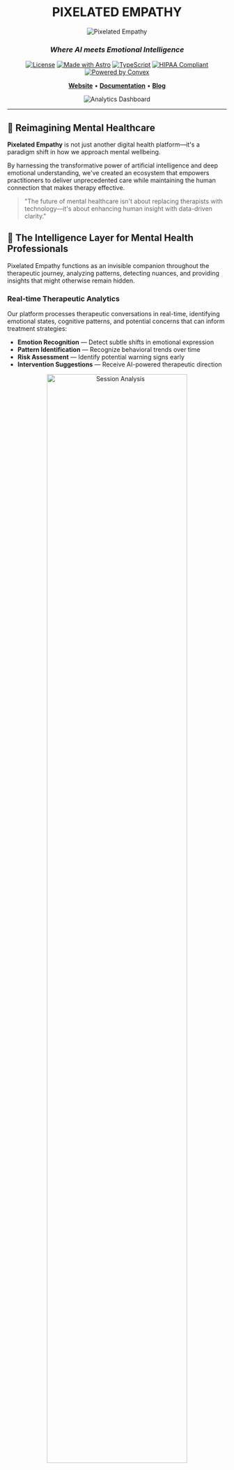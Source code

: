 <div align="center">

# PIXELATED EMPATHY

![Pixelated Empathy](https://pixelatedempathy.com/cube.png)

### *Where AI meets Emotional Intelligence*

[![License](https://img.shields.io/badge/license-MIT-blue.svg)](LICENSE)
[![Made with Astro](https://img.shields.io/badge/Made%20with-Astro-ff5d01.svg?style=flat&logo=astro)](https://astro.build)
[![TypeScript](https://img.shields.io/badge/TypeScript-5.3-3178c6.svg?style=flat&logo=typescript)](https://www.typescriptlang.org/)
[![HIPAA Compliant](https://img.shields.io/badge/HIPAA-Compliant-green.svg)](docs/security/security-policy.md)
[![Powered by Convex](https://img.shields.io/badge/Powered%20by-Convex-blue.svg)](https://convex.dev)

**[Website](https://pixelatedempathy.com)** •
**[Documentation](https://docs.pixelatedempathy.com)** •
**[Blog](https://blog.pixelatedempathy.com)**

![Analytics Dashboard](https://raw.githubusercontent.com/lin-stephanie/assets/refs/heads/main/astro-antfustyle-theme/blog_2x.png)

</div>

---

## 🚀 Reimagining Mental Healthcare

**Pixelated Empathy** is not just another digital health platform—it's a paradigm shift in how we approach mental wellbeing.

By harnessing the transformative power of artificial intelligence and deep emotional understanding, we've created an ecosystem that empowers practitioners to deliver unprecedented care while maintaining the human connection that makes therapy effective.

> "The future of mental healthcare isn't about replacing therapists with technology—it's about enhancing human insight with data-driven clarity."

## 🧠 The Intelligence Layer for Mental Health Professionals

Pixelated Empathy functions as an invisible companion throughout the therapeutic journey, analyzing patterns, detecting nuances, and providing insights that might otherwise remain hidden.

### Real-time Therapeutic Analytics

Our platform processes therapeutic conversations in real-time, identifying emotional states, cognitive patterns, and potential concerns that can inform treatment strategies:

- **Emotion Recognition** — Detect subtle shifts in emotional expression
- **Pattern Identification** — Recognize behavioral trends over time
- **Risk Assessment** — Identify potential warning signs early
- **Intervention Suggestions** — Receive AI-powered therapeutic direction

<div align="center">
  <img src="https://raw.githubusercontent.com/lin-stephanie/assets/refs/heads/main/astro-antfustyle-theme/post_2x.png" alt="Session Analysis" width="80%" />
</div>

## 🔒 Privacy by Design, Security by Default

In an era of data exploitation, Pixelated Empathy stands apart with a fundamentally different approach to sensitive information.

### Zero-Knowledge Architecture

Our platform employs cutting-edge cryptographic methods that enable advanced analysis without ever exposing raw data:

- **End-to-End Encryption** — Military-grade protection for all communications
- **Federated Processing** — Data never leaves secure environments
- **Privacy-Preserving ML** — Analytics without exposure
- **Ethical AI Frameworks** — Transparent, explainable, and accountable

## ⚡ The Pixelated Empathy Difference

| **Traditional Approaches** | **Pixelated Empathy** |
|--------------------------|---------------------|
| Manual session notes | AI-assisted documentation |
| Intuition-based insights | Data-driven pattern recognition |
| Lagging intervention | Proactive support identification |
| Basic client tracking | Comprehensive progress analytics |
| Isolated practice knowledge | Collective intelligence framework |
| Standard security | Military-grade encryption |
| Technical complexity | Seamless user experience |

## 👩‍💻 Developer Information

### Getting Started

```bash
# Install dependencies
pnpm install

# Start the development server
pnpm dev

# Build for production
pnpm build
```

### Troubleshooting Build Issues

#### Image Format Errors

If you encounter the following error during build:

```
Error: Input file contains unsupported image format
   at Sharp.metadata (/node_modules/.pnpm/sharp@0.33.5/node_modules/sharp/lib/input.js:487:17)
```

We've implemented an automatic solution:

1. Use `pnpm build` to run the build process
2. The build process automatically identifies and fixes problematic image files
3. Fixed images are stored in the `problematic-images-backup` directory

For more details, see the [scripts documentation](./scripts/README.md).

## 🌟 For Every Mental Health Stakeholder

### Therapists & Counselors
Transform your practice with insights that enhance your clinical judgment while reducing documentation burden.

### Healthcare Systems
Optimize resource allocation, improve outcomes, and ensure regulatory compliance with comprehensive analytics.

### Researchers
Access anonymized, aggregated datasets that advance the science of mental healthcare while respecting privacy.

### Patients
Benefit from more personalized care informed by patterns and insights that might otherwise remain undiscovered.

<div align="center">
  <h2>🌈 Testimonials</h2>
</div>

> "Pixelated Empathy has transformed my practice. I'm catching patterns I would have missed and spending more time connecting with clients instead of documentation." — **Dr. Sarah Chen, Clinical Psychologist**

> "The risk assessment features helped me identify a suicidal ideation pattern that wasn't apparent in regular sessions. It literally saved a life." — **Michael Torres, LCSW**

> "As a research director, the anonymized datasets have accelerated our understanding of treatment efficacy across different modalities." — **Dr. Amara Johnson, Research Director**

## 📊 Powerful Analytics That Tell the Human Story

Beyond raw data, Pixelated Empathy translates complex patterns into intuitive visualizations that inform clinical decision-making:

- **Progress Tracking** — Monitor therapeutic outcomes with clarity
- **Intervention Efficacy** — Measure what works for each individual
- **Custom Reporting** — Generate insights tailored to your practice
- **Research Integration** — Connect individual care to broader outcomes

## 🚀 Coming March 31, 2025

Pixelated Empathy is in final development and will launch globally on March 31, 2025.

### Join the Waitlist

Be among the first to experience the future of mental healthcare. Early adopters receive:

- **Priority Access** — Be first in line when we launch
- **Extended Trial** — 90 days of unlimited access (vs. standard 30 days)
- **Personalized Onboarding** — One-on-one setup with our team
- **Pioneer Community** — Shape the future of the platform

[**→ Join the Waitlist**](https://pixelatedempathy.com/waitlist)

<div align="center">
  <h2>💡 Our Vision</h2>
  <p><i>A world where every person has access to exceptional mental healthcare, powered by the perfect fusion of human empathy and technological intelligence.</i></p>
</div>

## 🌐 Connect With Us

- [Twitter](https://twitter.com/pixelatedempathy)
- [LinkedIn](https://linkedin.com/company/pixelated-empathy)
- [Discord](https://discord.gg/pixelatedempathy)
- [Blog](https://blog.pixelatedempathy.com)

---

<div align="center">
  <p>© 2025 Pixelated Empathy. All rights reserved.</p>
  <p>
    <a href="https://pixelatedempathy.com/terms">Terms</a> •
    <a href="https://pixelatedempathy.com/privacy">Privacy</a> •
    <a href="https://pixelatedempathy.com/security">Security</a>
  </p>
  <p>Built with ❤️ for mental health professionals worldwide</p>
</div>

### MentalLLaMA Integration

The project includes an integration with MentalLLaMA, a specialized large language model for mental health analysis. The integration provides:

- **Advanced Mental Health Analysis**: Detection and analysis of depression, anxiety, stress, suicidal ideation, and PTSD indicators
- **Clinical Context Awareness**: Specialized prompt templates for different clinical scenarios (intake, crisis, therapy, monitoring, assessment)
- **Evidence-Based Analysis**: Identification of supporting evidence for mental health conclusions with confidence scoring
- **Privacy-Focused Design**: Local model deployment with strong privacy protections for sensitive health information

#### Prompt Engineering Framework

The MentalLLaMA integration includes a sophisticated prompt engineering framework:

- **Main Prompt Template System:** [`prompts.ts`](src/lib/ai/mental-llama/prompts.ts)
- **Clinical Scenario Templates:**
  - [`anxiety-therapy.json`](src/lib/ai/mental-llama/templates/clinical/anxiety-therapy.json)
  - [`depression-crisis.json`](src/lib/ai/mental-llama/templates/clinical/depression-crisis.json)

1. **Tiered Prompt Architecture**
   - System Role Definition: Establishes mental health expertise
   - Task Specification: Defines the analysis parameters
   - Examples: Provides few-shot learning samples
   - Strategic Reminders: Guides the model toward key considerations
   - Context & Specifications: Tailors the analysis to specific needs

2. **Clinical Scenario Templates**
   - Specialized templates for different clinical contexts (crisis, therapy, etc.)
   - Category-specific analysis parameters (depression, anxiety, etc.)
   - Optimized for accurate detection of subtle indicators

3. **Evaluation & Refinement System**
   - Comprehensive test datasets for each mental health category
   - Metrics for accuracy, precision, recall, F1 score, and confidence
   - Automated refinement techniques for iterative improvement

4. **CLI Tools for Testing**
   - [`test-clinical-scenarios.ts`](src/lib/ai/mental-llama/cli/test-clinical-scenarios.ts): Test prompt templates in clinical scenarios
   - [`batch-evaluate.ts`](src/lib/ai/mental-llama/cli/batch-evaluate.ts): Run batch evaluations of multiple prompts
   - [`test-prompts.ts`](src/lib/ai/mental-llama/cli/test-prompts.ts): Test and evaluate prompt templates
   - [`run-template-test.sh`](src/lib/ai/mental-llama/scripts/run-template-test.sh): Script for testing all templates with sample inputs
